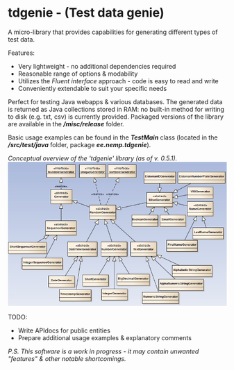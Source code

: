 tdgenie - (Test data genie)
=======
A micro-library that provides capabilities for generating different types of test data. 



Features:
* Very lightweight - no additional dependencies required
* Reasonable range of options & modability
* Utilizes the _Fluent interface_ approach - code is easy to read and write
* Conveniently extendable to suit your specific needs
  

Perfect for testing Java webapps &amp; various databases. The generated data is returned as Java collections stored in RAM: 
no built-in method for writing to disk (e.g. txt, csv) is currently provided. Packaged versions of the library are available
in the **_/misc/release_** folder. 

Basic usage examples can be found in the **_TestMain_** class (located in the **_/src/test/java_** folder, package 
**_ee.nemp.tdgenie_**). 


_Conceptual overview of the 'tdgenie' library (as of v. 0.5.1)._
![alt text](https://github.com/priiduneemre/tdgenie/raw/master/misc/img/tdgenie_conceptual_classdiagram_11092013.png 
"'tdgenie' conceptual class diagram (v. 0.5.1)")



TODO:
  * Write APIdocs for public entities
  * Prepare additional usage examples & explanatory comments

_P.S. This software is a work in progress - it may contain unwanted "features" & other notable shortcomings._
